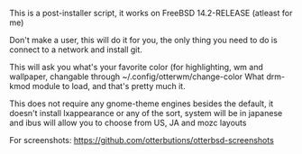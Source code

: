 This is a post-installer script, it works on FreeBSD 14.2-RELEASE (atleast for me)

Don't make a user, this will do it for you, the only thing you need to do is connect to a network and install git.

This will ask you what's your favorite color (for highlighting, wm and wallpaper, changable through ~/.config/otterwm/change-color
What drm-kmod module to load, and that's pretty much it.

This does not require any gnome-theme engines besides the default, it doesn't install lxappearance or any of the sort, system will be in japanese and ibus will allow you to choose from US, JA and mozc layouts

For screenshots: https://github.com/otterbutions/otterbsd-screenshots
